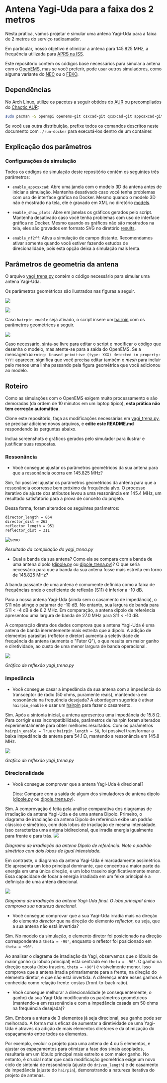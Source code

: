 # Antena Yagi-Uda para a faixa dos 2 metros

Nesta prática, vamos projetar e simular uma antena Yagi-Uda para a faixa de 2 metros do serviço radioamador.

Em particular, nosso objetivo é otimizar a antena para 145.825 MHz, a frequência utilizada para [APRS na ISS](https://www.aprs.org/iss-faq.html).

Este repositório contém os códigos base necessários para simular a antena com o [OpenEMS](https://openems.io), mas se você preferir, pode usar outros simuladores, como alguma variante do [NEC](https://en.wikipedia.org/wiki/Numerical_Electromagnetics_Code) ou o [FEKO](https://altair.com/feko).

## Dependências

No Arch Linux, utilize os pacotes a seguir obtidos do [AUR](https://aur.archlinux.org) ou precompilados do [Chaotic AUR](https://aur.chaotic.cx):


```bash
sudo pacman -S openmpi openems-git csxcad-git qcsxcad-git appcsxcad-git python-openems-git python-csxcad-git python-matplotlib
```

Se você usa outra distribuição, prefixe todos os comandos descritos neste documento com `./run-docker` para executá-los dentro de um container.

## Explicação dos parâmetros

### Configurações de simulação

Todos os códigos de simulação deste repositório contém os seguintes três parâmetros:

* `enable_appcsxcad`: Abre uma janela com o modelo 3D da antena antes de iniciar a simulação. Mantenha desativado caso você tenha problemas com uso de interface gráfica no Docker. Mesmo quando o modelo 3D não é mostrado na tela, ele é gravado em XML no diretório [models](models). 

* `enable_show_plots`: Abre em janelas os gráficos gerados pelo script. Mantenha desativado caso você tenha problemas com uso de interface gráfica no Docker. Mesmo quando os gráficos não são mostrados na tela, eles são gravados em formato SVG no diretório [results](results). 

* `enable_nf2ff`: Ativa a simulação de campo distante. Recomendamos ativar somente quando você estiver fazendo estudos de direcionalidade, pois esta opção deixa a simulação mais lenta.

## Parâmetros de geometria da antena

O arquivo [yagi_trena.py](yagi_trena.py) contém o código necessário para simular uma antena Yagi-Uda.

Os parâmetros geométricos são ilustrados nas figuras a seguir.

![](fig/params1.png)

![](fig/params2.png)

Caso `hairpin_enable` seja ativado, o script insere um [hairpin](https://smarc.org.au/wp-content/uploads/2021/11/Hairpin-Matching-VK2DEQ.pdf) com os parâmetros geométricos a seguir.

![](fig/params3.png)

Caso necessário, sinta-se livre para editar o script e modificar o código que desenha o modelo, mas atente-se para a saída do OpenEMS. Se a mensagem `Warning: Unused primitive (type: XXX) detected in property: YYY!` aparecer, significa que você precisa editar também o *mesh* para incluir pelo menos uma linha passando pela figura geométrica que você adicionou ao modelo.


## Roteiro

Como as simulações com o OpenEMS exigem muito processamento e são demoradas (da ordem de 10 minutos em um laptop típico), **esta prática não tem correção automática**.

Clone este repositório, faça as modificações necessárias em [yagi_trena.py](yagi_trena.py), se precisar adicione novos arquivos, e **edite este README.md** respondendo às perguntas abaixo.

Inclua screenshots e gráficos gerados pelo simulador para ilustrar e justificar suas respostas.

### Ressonância

* Você consegue ajustar os parâmetros geométricos da sua antena para que a ressonância ocorra em 145.825 MHz?

Sim, foi possível ajustar os parâmetros geométricos da antena para que a ressonância ocorresse bem próximo da frequência alvo. O processo iterativo de ajuste dos atributos levou a uma ressonância em 145.4 MHz, um resultado satisfatório para a prova de conceito do projeto.

Dessa forma, foram alterados os seguintes parâmetros:
```
director_length = 864
director_dist = 263
reflector_length = 951
reflector_dist = 311
```
![sexo](fig/q1.jpeg)

*Resultado da compilação do yagi_trena.py*

* Qual a banda da sua antena? Como ela se compara com a banda de uma antena dipolo ([dipole.py](dipole.py) ou [dipole_trena.py](dipole_trena.py))? O que seria necessário para que a banda da sua antena fosse mais estreita em torno de 145.825 MHz?

A banda passante de uma antena é comumente definida como a faixa de frequências onde o coeficiente de reflexão (S11) é inferior a -10 dB.

Para a nossa antena Yagi-Uda (ainda sem o casamento de impedância), o S11 não atinge o patamar de -10 dB. No entanto, sua largura de banda para S11 < -4 dB é de 6.2 MHz. Em comparação, a antena dipolo de referência apresentou uma largura de banda de 27.0 MHz para S11 < -10 dB.

A comparação direta dos dados comprova que a antena Yagi-Uda é uma antena de banda inerentemente mais estreita que a dipolo. A adição de elementos parasitas (refletor e diretor) aumenta a seletividade de frequência da antena (aumenta o "Fator Q"), o que resulta em maior ganho e diretividade, ao custo de uma menor largura de banda operacional.

![](fig/q2.jpeg)

*Gráfico de reflexão yagi_trena.py*

### Impedância

* Você consegue casar a impedância da sua antena com a impedância do transceptor de rádio (50 ohms, puramente reais), mantendo-a em ressonância na frequência desejada? A abordagem sugerida é ativar `hairpin_enable` e usar um [hairpin](https://smarc.org.au/wp-content/uploads/2021/11/Hairpin-Matching-VK2DEQ.pdf) para fazer o casamento.

Sim. Após a sintonia inicial, a antena apresentou uma impedância de 15.8 Ω. Para corrigir essa incompatibilidade, parâmetros de hairpin foram alterados experimentalmente para obter melhores resultados. Com os parâmetros `hairpin_enable = True` e `hairpin_length = 58`, foi possível transformar a baixa impedância da antena para 54.1 Ω, mantendo a ressonância em 145.8 MHz.

![](fig/q3.jpeg)

*Grafíco de reflexão yagi_trena.py*

### Direcionalidade

* Você consegue comprovar que a antena Yagi-Uda é direcional?

   Dica: Compare com a saída de algum dos simuladores de antena dipolo ([dipole.py](dipole.py) ou [dipole_trena.py](dipole_trena.py)).

Sim. A comprovação é feita pela análise comparativa dos diagramas de irradiação da antena Yagi-Uda e de uma antena Dipolo.
Primeiro, o diagrama de irradiação da antena Dipolo de referência exibe um padrão clássico e simétrico, com dois lobos de irradiação de mesma intensidade. Isso caracteriza uma antena bidirecional, que irradia energia igualmente para frente e para trás.
![](fig/q4.jpeg)

*Diagrama de irradiação da antena Dipolo de referência. Note o padrão simétrico com dois lobos de igual intensidade.*

Em contraste, o diagrama da antena Yagi-Uda é marcadamente assimétrico. Ele apresenta um lobo principal dominante, que concentra a maior parte da energia em uma única direção, e um lobo traseiro significativamente menor. Essa capacidade de focar a energia irradiada em um feixe principal é a definição de uma antena direcional.

![](fig/q5.jpeg)

*Diagrama de irradiação da antena Yagi-Uda final. O lobo principal único comprova sua natureza direcional.*

* Você consegue comprovar que a sua Yagi-Uda irradia mais na direção do elemento *director* que na direção do elemento *reflector*, ou seja, que a sua antena não está invertida?

Sim. No modelo da simulação, o elemento diretor foi posicionado na direção correspondente a `theta = -90°`, enquanto o refletor foi posicionado em `theta = +90°`.

Ao analisar o diagrama de irradiação da Yagi, observamos que o lóbulo de maior ganho (o lóbulo principal) está centrado em `theta = -90°`. O ganho na direção oposta (lobo traseiro, `theta = +90°`) é visivelmente menor. Isso comprova que a antena irradia primariamente para a frente, na direção do elemento diretor, e que não está invertida. A diferença entre esses ganhos é conhecida como relação frente-costas (front-to-back ratio).

* Você consegue melhorar a direcionalidade (e consequentemente, o ganho) da sua Yagi-Uda modificando os parâmetros geométricos (mantendo-a em ressonância e com a impedância casada em 50 ohms na frequência desejada)?

Sim. Embora a antena de 3 elementos já seja direcional, seu ganho pode ser melhorado. A forma mais eficaz de aumentar a diretividade de uma Yagi-Uda é através da adição de mais elementos diretores e da otimização do espaçamento entre todos os elementos.

Por exemplo, evoluir o projeto para uma antena de 4 ou 5 elementos, e ajustar os espaçamentos para otimizar a fase dos sinais acoplados, resultaria em um lóbulo principal mais estreito e com maior ganho. No entanto, é crucial notar que cada modificação geométrica exige um novo ciclo de sintonia de ressonância (ajuste do `driven_length`) e de casamento de impedância (ajuste do `hairpin`), demonstrando a natureza iterativa do projeto de antenas.